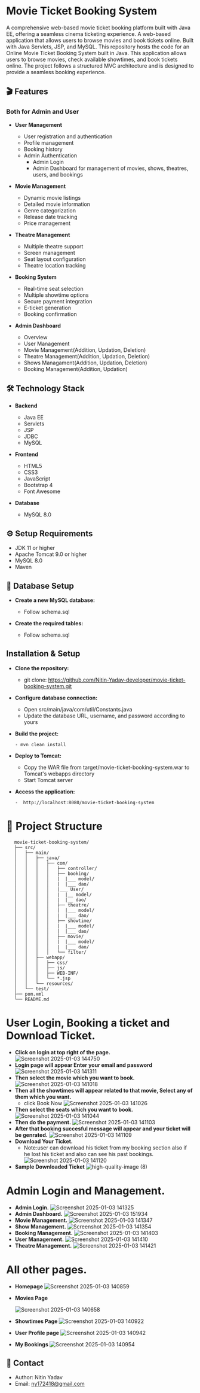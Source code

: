 # Movie Ticket Booking System
  A comprehensive web-based movie ticket booking platform built with Java EE, offering a seamless cinema ticketing experience.
  A web-based application that allows users to browse movies and book tickets online. Built with Java Servlets, JSP, and MySQL.
  This repository hosts the code for an Online Movie Ticket Booking System built in Java. 
  This application allows users to browse movies, check available showtimes, and book tickets online. The project follows a structured MVC architecture and is designed to provide a seamless booking experience.



## 🎬 Features
### Both for Admin and User

- **User Management**
  - User registration and authentication
  - Profile management
  - Booking history
  - Admin Authentication
       - Admin Login
       - Admin Dashboard for management of movies, shows, theatres, users, and bookings

- **Movie Management**
  - Dynamic movie listings
  - Detailed movie information
  - Genre categorization
  - Release date tracking
  - Price management

- **Theatre Management**
  - Multiple theatre support
  - Screen management
  - Seat layout configuration
  - Theatre location tracking

- **Booking System**
  - Real-time seat selection
  - Multiple showtime options
  - Secure payment integration
  - E-ticket generation
  - Booking confirmation
    
- **Admin Dashboard**
   - Overview
   - User Management
   - Movie Management(Addition, Updation, Deletion)
   - Theatre Management(Addition, Updation, Deletion)
   - Shows Managament(Addition, Updation, Deletion)
   - Booking Management(Addition, Updation)

## 🛠️ Technology Stack

- **Backend**
  - Java EE
  - Servlets
  - JSP
  - JDBC
  - MySQL

- **Frontend**
  - HTML5
  - CSS3
  - JavaScript
  - Bootstrap 4
  - Font Awesome

- **Database**
  - MySQL 8.0

## ⚙️ Setup Requirements

- JDK 11 or higher
- Apache Tomcat 9.0 or higher
- MySQL 8.0
- Maven

## 🚀 Database Setup

 - **Create a new MySQL database:**
   - Follow schema.sql
                   
 - **Create the required tables:**
   - Follow schema.sql



## Installation & Setup
  - **Clone the repository:**
    - git clone: https://github.com/Nitin-Yadav-developer/movie-ticket-booking-system.git

  - **Configure database connection:**
     - Open src/main/java/com/util/Constants.java
     - Update the database URL, username, and password according to yours

  - **Build the project:**
    
        - mvn clean install
       
  - **Deploy to Tomcat:**
     - Copy the WAR file from target/movie-ticket-booking-system.war to Tomcat's webapps directory
     - Start Tomcat server
       
  - **Access the application:**
    
        -  http://localhost:8080/movie-ticket-booking-system
 # 📁 Project Structure
       movie-ticket-booking-system/
       ├── src/
       │   ├── main/
       │   │   ├── java/
       │   │   │   ├── com/
       │   │   │   │   ├── controller/
       │   │   │   │   ├── booking/
       │   │   │   │   |  |___ model/
       │   │   │   │   |  |___ dao/
       │   │   │   │   |___ User/
       │   │   │   │   |  |__ model/
       │   │   │   │   |  |__ dao/
       │   │   │   │   ├── theatre/
       │   │   │   │   |  |___ model/
       │   │   │   │   |  |___ dao/
       │   │   │   │   ├── showtime/
       │   │   │   │   |  |___ model/
       │   │   │   │   |  |___ dao/
       │   │   │   │   ├── movie/
       │   │   │   │   |  |___ model/
       │   │   │   │   |  |___ dao/
       │   │   │   │   └── filter/
       │   │   ├── webapp/
       │   │   │   ├── css/
       │   │   │   ├── js/
       │   │   │   ├── WEB-INF/
       │   │   │   └── *.jsp
       │   │   └── resources/
       │   └── test/
       ├── pom.xml
       └── README.md
# User Login, Booking a ticket and Download Ticket.
 - **Click on login at top right of the page.**
  ![Screenshot 2025-01-03 144750](https://github.com/user-attachments/assets/13a71504-bdea-4cc8-9058-533f5e4e4374)
 - **Login page will appear Enter your email and password**
   ![Screenshot 2025-01-03 141311](https://github.com/user-attachments/assets/1e516cc6-85f8-4ee8-b9bd-3f60d3420ca5)
 - **Then select the movie which you want to book.**
   ![Screenshot 2025-01-03 141018](https://github.com/user-attachments/assets/d5a2588b-718c-4d7c-b5a2-8695a7392a86)
 - **Then all the showtimes will appear related to that movie, Select any of them which you want.** 
    - click Book Now
   ![Screenshot 2025-01-03 141026](https://github.com/user-attachments/assets/14825502-77cb-4e14-a709-99f31eda5224)
 - **Then select the seats which you want to book.**
   ![Screenshot 2025-01-03 141044](https://github.com/user-attachments/assets/94be0877-876b-4357-92c7-0355ab37ba63)
 - **Then do the payment.**
   ![Screenshot 2025-01-03 141103](https://github.com/user-attachments/assets/83527b5f-1cf8-4dec-b024-7ee7cab04c6a)
 - **After that booking succesful message will appear and your ticket will be genrated.**
   ![Screenshot 2025-01-03 141109](https://github.com/user-attachments/assets/42ba3c2d-8827-47ff-a422-991831dbda7f)
 - **Download Your Ticket.**
   - Note:user can download his ticket from my booking section also if he lost his ticket and also can see his past bookings.
   ![Screenshot 2025-01-03 141120](https://github.com/user-attachments/assets/5df0196b-ad3f-4ae4-8dd2-4ebb61c0607c)
 - **Sample Downloaded Ticket**
   ![high-quality-image (8)](https://github.com/user-attachments/assets/30ed1b9b-bdf8-4f61-be99-f0bedf3e7c88)
# Admin Login and Management.
  - **Admin Login.**
   ![Screenshot 2025-01-03 141325](https://github.com/user-attachments/assets/9a2fa5f0-6442-4689-84b1-8e8216b4145b)
  - **Admin Dashboard.**
   ![Screenshot 2025-01-03 151934](https://github.com/user-attachments/assets/f7b42c4d-200c-4654-904f-2dda7f23c274)
  - **Movie Management.**
   ![Screenshot 2025-01-03 141347](https://github.com/user-attachments/assets/f20c1ed8-a5f0-4bd4-b832-ce49d3576a97)
  - **Show Management.**
   ![Screenshot 2025-01-03 141354](https://github.com/user-attachments/assets/0253cae9-77d7-4628-aecf-5a53964b6fe6)
  - **Booking Management.**
   ![Screenshot 2025-01-03 141403](https://github.com/user-attachments/assets/51216da3-68b7-499a-9d4c-1656ee4ca1f1)
  - **User Management.**
   ![Screenshot 2025-01-03 141410](https://github.com/user-attachments/assets/f8cae0e6-0335-4d74-a754-f8ed71de8f29)
  - **Theatre Management.**
   ![Screenshot 2025-01-03 141421](https://github.com/user-attachments/assets/efa1f417-5108-46bc-a3e4-c4e0102f3a7d)

# All other  pages.
 - **Homepage**
   ![Screenshot 2025-01-03 140859](https://github.com/user-attachments/assets/f068a6e4-4356-4458-ae2f-fb83bfd43a13)
 - **Movies Page**
   
   ![Screenshot 2025-01-03 140658](https://github.com/user-attachments/assets/76c42a3c-23db-4cb7-96ff-f90568c665b1)
 - **Showtimes Page**
   ![Screenshot 2025-01-03 140922](https://github.com/user-attachments/assets/aa5d2409-42ec-410b-9832-392dba0979b9)
 - **User Profile page**
   ![Screenshot 2025-01-03 140942](https://github.com/user-attachments/assets/b10b376f-44c3-43ef-a63d-80791311f886)
 - **My Bookings**
   ![Screenshot 2025-01-03 140954](https://github.com/user-attachments/assets/2a11c437-34d7-41b8-af46-114ee62742e5)

## 📧 Contact
- Author: Nitin Yadav
- Email: ny172418@gmail.com
